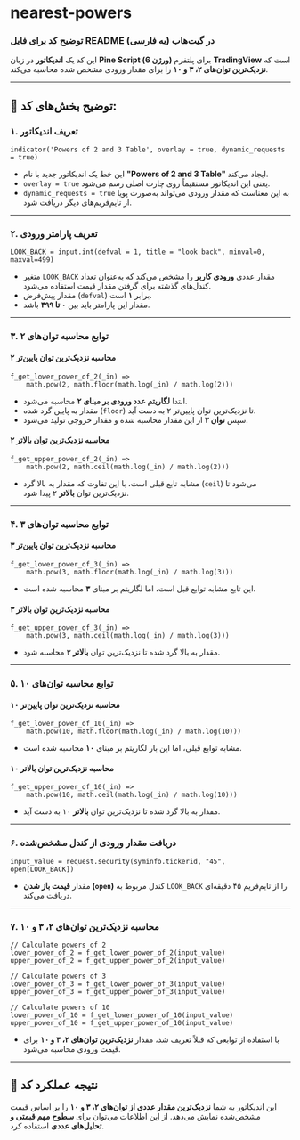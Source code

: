 # nearest-powers
### توضیح کد برای فایل **README** در گیت‌هاب (به فارسی)

این کد یک **اندیکاتور** در زبان **Pine Script (ورژن 6)** برای پلتفرم **TradingView** است که **نزدیک‌ترین توان‌های ۲، ۳ و ۱۰** را برای مقدار ورودی مشخص شده محاسبه می‌کند.

---

## 🔹 توضیح بخش‌های کد:

### **۱. تعریف اندیکاتور**
```pinescript
indicator('Powers of 2 and 3 Table', overlay = true, dynamic_requests = true)
```
- این خط یک اندیکاتور جدید با نام **"Powers of 2 and 3 Table"** ایجاد می‌کند.
- `overlay = true` یعنی این اندیکاتور مستقیماً روی چارت اصلی رسم می‌شود.
- `dynamic_requests = true` به این معناست که مقدار ورودی می‌تواند به‌صورت پویا از تایم‌فریم‌های دیگر دریافت شود.

---

### **۲. تعریف پارامتر ورودی**
```pinescript
LOOK_BACK = input.int(defval = 1, title = "look back", minval=0, maxval=499)
```
- متغیر `LOOK_BACK` مقدار عددی **ورودی کاربر** را مشخص می‌کند که به‌عنوان تعداد کندل‌های گذشته برای گرفتن مقدار قیمت استفاده می‌شود.
- مقدار پیش‌فرض (`defval`) برابر **۱** است.
- مقدار این پارامتر باید بین **۰ تا ۴۹۹** باشد.

---

### **۳. توابع محاسبه توان‌های ۲**
#### **محاسبه نزدیک‌ترین توان پایین‌تر ۲**
```pinescript
f_get_lower_power_of_2(_in) =>
    math.pow(2, math.floor(math.log(_in) / math.log(2)))
```
- ابتدا **لگاریتم عدد ورودی بر مبنای ۲** محاسبه می‌شود.
- مقدار به پایین گرد شده (`floor`) تا نزدیک‌ترین توان پایین‌تر ۲ به دست آید.
- سپس **توان ۲** از این مقدار محاسبه شده و مقدار خروجی تولید می‌شود.

#### **محاسبه نزدیک‌ترین توان بالاتر ۲**
```pinescript
f_get_upper_power_of_2(_in) =>
    math.pow(2, math.ceil(math.log(_in) / math.log(2)))
```
- مشابه تابع قبلی است، با این تفاوت که مقدار به بالا گرد (`ceil`) می‌شود تا نزدیک‌ترین توان **بالاتر** ۲ پیدا شود.

---

### **۴. توابع محاسبه توان‌های ۳**
#### **محاسبه نزدیک‌ترین توان پایین‌تر ۳**
```pinescript
f_get_lower_power_of_3(_in) =>
    math.pow(3, math.floor(math.log(_in) / math.log(3)))
```
- این تابع مشابه توابع قبل است، اما لگاریتم بر مبنای **۳** محاسبه شده است.

#### **محاسبه نزدیک‌ترین توان بالاتر ۳**
```pinescript
f_get_upper_power_of_3(_in) =>
    math.pow(3, math.ceil(math.log(_in) / math.log(3)))
```
- مقدار به بالا گرد شده تا نزدیک‌ترین توان **بالاتر** ۳ محاسبه شود.

---

### **۵. توابع محاسبه توان‌های ۱۰**
#### **محاسبه نزدیک‌ترین توان پایین‌تر ۱۰**
```pinescript
f_get_lower_power_of_10(_in) =>
    math.pow(10, math.floor(math.log(_in) / math.log(10)))
```
- مشابه توابع قبلی، اما این بار لگاریتم بر مبنای **۱۰** محاسبه شده است.

#### **محاسبه نزدیک‌ترین توان بالاتر ۱۰**
```pinescript
f_get_upper_power_of_10(_in) =>
    math.pow(10, math.ceil(math.log(_in) / math.log(10)))
```
- مقدار به بالا گرد شده تا نزدیک‌ترین توان **بالاتر** ۱۰ به دست آید.

---

### **۶. دریافت مقدار ورودی از کندل مشخص‌شده**
```pinescript
input_value = request.security(syminfo.tickerid, "45", open[LOOK_BACK])
```
- مقدار **قیمت باز شدن (`open`)** کندل مربوط به `LOOK_BACK` را از تایم‌فریم ۴۵ دقیقه‌ای دریافت می‌کند.

---

### **۷. محاسبه نزدیک‌ترین توان‌های ۲، ۳ و ۱۰**
```pinescript
// Calculate powers of 2
lower_power_of_2 = f_get_lower_power_of_2(input_value)
upper_power_of_2 = f_get_upper_power_of_2(input_value)

// Calculate powers of 3
lower_power_of_3 = f_get_lower_power_of_3(input_value)
upper_power_of_3 = f_get_upper_power_of_3(input_value)

// Calculate powers of 10
lower_power_of_10 = f_get_lower_power_of_10(input_value)
upper_power_of_10 = f_get_upper_power_of_10(input_value)
```
- با استفاده از توابعی که قبلاً تعریف شد، مقدار **نزدیک‌ترین توان‌های ۲، ۳ و ۱۰** برای قیمت ورودی محاسبه می‌شود.

---

## 📌 **نتیجه عملکرد کد**
این اندیکاتور به شما **نزدیک‌ترین مقدار عددی از توان‌های ۲، ۳ و ۱۰** را بر اساس قیمت مشخص‌شده نمایش می‌دهد. از این اطلاعات می‌توان برای **سطوح مهم قیمتی و تحلیل‌های عددی** استفاده کرد.
